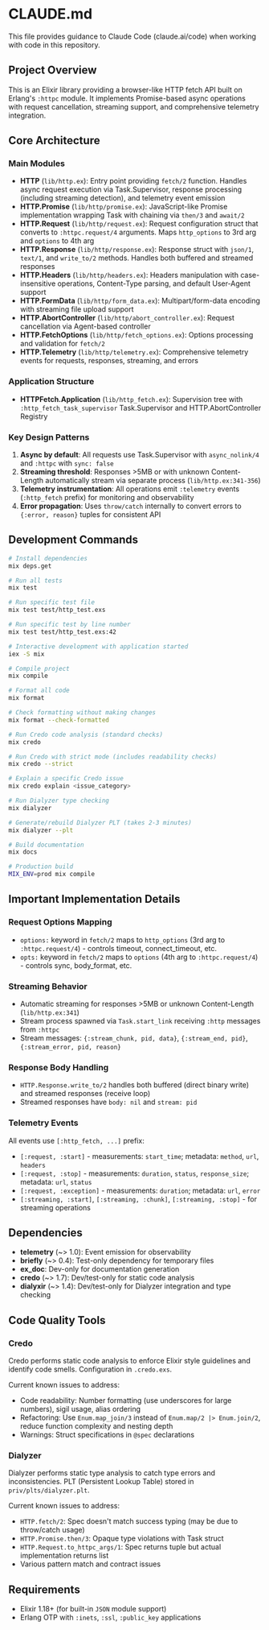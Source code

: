 # CLAUDE.md

This file provides guidance to Claude Code (claude.ai/code) when working with code in this repository.

## Project Overview

This is an Elixir library providing a browser-like HTTP fetch API built on Erlang's `:httpc` module. It implements Promise-based async operations with request cancellation, streaming support, and comprehensive telemetry integration.

## Core Architecture

### Main Modules
- **HTTP** (`lib/http.ex`): Entry point providing `fetch/2` function. Handles async request execution via Task.Supervisor, response processing (including streaming detection), and telemetry event emission
- **HTTP.Promise** (`lib/http/promise.ex`): JavaScript-like Promise implementation wrapping Task with chaining via `then/3` and `await/2`
- **HTTP.Request** (`lib/http/request.ex`): Request configuration struct that converts to `:httpc.request/4` arguments. Maps `http_options` to 3rd arg and `options` to 4th arg
- **HTTP.Response** (`lib/http/response.ex`): Response struct with `json/1`, `text/1`, and `write_to/2` methods. Handles both buffered and streamed responses
- **HTTP.Headers** (`lib/http/headers.ex`): Headers manipulation with case-insensitive operations, Content-Type parsing, and default User-Agent support
- **HTTP.FormData** (`lib/http/form_data.ex`): Multipart/form-data encoding with streaming file upload support
- **HTTP.AbortController** (`lib/http/abort_controller.ex`): Request cancellation via Agent-based controller
- **HTTP.FetchOptions** (`lib/http/fetch_options.ex`): Options processing and validation for `fetch/2`
- **HTTP.Telemetry** (`lib/http/telemetry.ex`): Comprehensive telemetry events for requests, responses, streaming, and errors

### Application Structure
- **HTTPFetch.Application** (`lib/http_fetch.ex`): Supervision tree with `:http_fetch_task_supervisor` Task.Supervisor and HTTP.AbortController Registry

### Key Design Patterns
1. **Async by default**: All requests use Task.Supervisor with `async_nolink/4` and `:httpc` with `sync: false`
2. **Streaming threshold**: Responses >5MB or with unknown Content-Length automatically stream via separate process (`lib/http.ex:341-356`)
3. **Telemetry instrumentation**: All operations emit `:telemetry` events (`:http_fetch` prefix) for monitoring and observability
4. **Error propagation**: Uses `throw/catch` internally to convert errors to `{:error, reason}` tuples for consistent API

## Development Commands

```bash
# Install dependencies
mix deps.get

# Run all tests
mix test

# Run specific test file
mix test test/http_test.exs

# Run specific test by line number
mix test test/http_test.exs:42

# Interactive development with application started
iex -S mix

# Compile project
mix compile

# Format all code
mix format

# Check formatting without making changes
mix format --check-formatted

# Run Credo code analysis (standard checks)
mix credo

# Run Credo with strict mode (includes readability checks)
mix credo --strict

# Explain a specific Credo issue
mix credo explain <issue_category>

# Run Dialyzer type checking
mix dialyzer

# Generate/rebuild Dialyzer PLT (takes 2-3 minutes)
mix dialyzer --plt

# Build documentation
mix docs

# Production build
MIX_ENV=prod mix compile
```

## Important Implementation Details

### Request Options Mapping
- `options:` keyword in `fetch/2` maps to `http_options` (3rd arg to `:httpc.request/4`) - controls timeout, connect_timeout, etc.
- `opts:` keyword in `fetch/2` maps to `options` (4th arg to `:httpc.request/4`) - controls sync, body_format, etc.

### Streaming Behavior
- Automatic streaming for responses >5MB or unknown Content-Length (`lib/http.ex:341`)
- Stream process spawned via `Task.start_link` receiving `:http` messages from `:httpc`
- Stream messages: `{:stream_chunk, pid, data}`, `{:stream_end, pid}`, `{:stream_error, pid, reason}`

### Response Body Handling
- `HTTP.Response.write_to/2` handles both buffered (direct binary write) and streamed responses (receive loop)
- Streamed responses have `body: nil` and `stream: pid`

### Telemetry Events
All events use `[:http_fetch, ...]` prefix:
- `[:request, :start]` - measurements: `start_time`; metadata: `method`, `url`, `headers`
- `[:request, :stop]` - measurements: `duration`, `status`, `response_size`; metadata: `url`, `status`
- `[:request, :exception]` - measurements: `duration`; metadata: `url`, `error`
- `[:streaming, :start]`, `[:streaming, :chunk]`, `[:streaming, :stop]` - for streaming operations

## Dependencies
- **telemetry** (~> 1.0): Event emission for observability
- **briefly** (~> 0.4): Test-only dependency for temporary files
- **ex_doc**: Dev-only for documentation generation
- **credo** (~> 1.7): Dev/test-only for static code analysis
- **dialyxir** (~> 1.4): Dev/test-only for Dialyzer integration and type checking

## Code Quality Tools

### Credo
Credo performs static code analysis to enforce Elixir style guidelines and identify code smells. Configuration in `.credo.exs`.

Current known issues to address:
- Code readability: Number formatting (use underscores for large numbers), sigil usage, alias ordering
- Refactoring: Use `Enum.map_join/3` instead of `Enum.map/2 |> Enum.join/2`, reduce function complexity and nesting depth
- Warnings: Struct specifications in `@spec` declarations

### Dialyzer
Dialyzer performs static type analysis to catch type errors and inconsistencies. PLT (Persistent Lookup Table) stored in `priv/plts/dialyzer.plt`.

Current known issues to address:
- `HTTP.fetch/2`: Spec doesn't match success typing (may be due to throw/catch usage)
- `HTTP.Promise.then/3`: Opaque type violations with Task struct
- `HTTP.Request.to_httpc_args/1`: Spec returns tuple but actual implementation returns list
- Various pattern match and contract issues

## Requirements
- Elixir 1.18+ (for built-in `JSON` module support)
- Erlang OTP with `:inets`, `:ssl`, `:public_key` applications